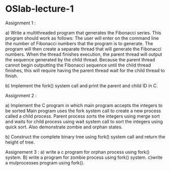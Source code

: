 # OSlab-lecture-1

Assignment 1 :

a) Write a multithreaded program that generates the Fibonacci series. This program should work as follows: The user will enter on the command line the number of Fibonacci numbers that the program is to generate. The program will then create a separate thread that will generate the Fibonacci numbers. When the thread finishes execution, the parent thread will output the sequence generated by the child thread. Because the parent thread cannot begin outputting the Fibonacci sequence until the child thread finishes, this will require having the parent thread wait for the child thread to finish.

b) Implement the fork() system call and print the parent and child ID in C.

Assignment 2 :

a) Implement the C program in which main program accepts the integers to be sorted Main program uses the fork system call to create a new process called a child process. Parent process sorts the integers using merge sort and waits for child process using wait system call to sort the integers using quick sort. Also demonstrate zombie and orphan states.

b) Construct the complete binary tree using fork() system call and return the height of tree.

Assignement 3 :
a) write a c program for orphan process using fork() system.
B) write a program for zombie process using fork() system.
c)write a mulprocesses program using fork().
